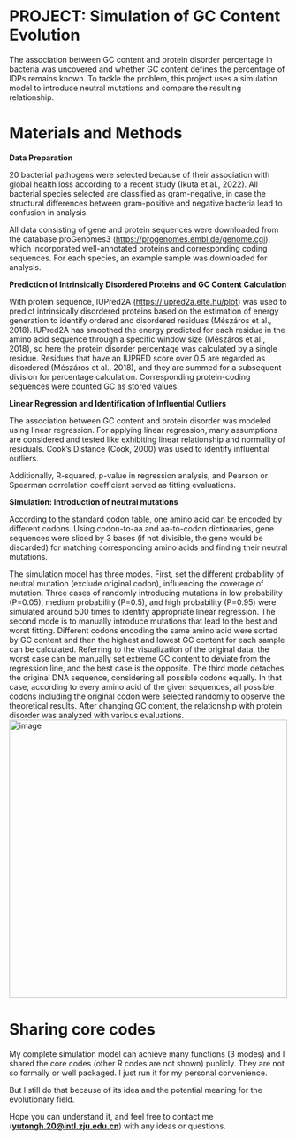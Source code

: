 # PROJECT: Simulation of GC Content Evolution

The association between GC content and protein disorder percentage in bacteria was uncovered 
and whether GC content defines the percentage of IDPs remains known. To tackle the problem, 
this project uses a simulation model to introduce neutral mutations and compare the resulting 
relationship.

# Materials and Methods

**Data Preparation**

20 bacterial pathogens were selected because of their association with global health loss according to a recent study (Ikuta et al., 2022). All bacterial species selected are classified as gram-negative, in case the structural differences between gram-positive and negative bacteria lead to confusion in analysis. 

  All data consisting of gene and protein sequences were downloaded from the database proGenomes3 (https://progenomes.embl.de/genome.cgi), which incorporated well-annotated proteins and corresponding coding sequences. For each species, an example sample was downloaded for analysis.
  
**Prediction of Intrinsically Disordered Proteins and GC Content Calculation**

With protein sequence, IUPred2A (https://iupred2a.elte.hu/plot) was used to predict intrinsically disordered proteins based on the estimation of energy generation to identify ordered and disordered residues (Mészáros et al., 2018).
IUPred2A has smoothed the energy predicted for each residue in the amino acid sequence through a specific window size (Mészáros et al., 2018), so here the protein disorder percentage was calculated by a single residue. Residues that have an IUPRED score over 0.5 are regarded as disordered (Mészáros et al., 2018), and they are summed for a subsequent division for percentage calculation.
  Corresponding protein-coding sequences were counted GC as stored values.
  
**Linear Regression and Identification of Influential Outliers**

The association between GC content and protein disorder was modeled using linear regression. For applying linear regression, many assumptions are considered and tested like exhibiting linear relationship and normality of residuals. Cook’s Distance (Cook, 2000) was used to identify influential outliers. 

Additionally, R-squared, p-value in regression analysis, and Pearson or Spearman correlation coefficient served as fitting evaluations. 

**Simulation: Introduction of neutral mutations**

According to the standard codon table, one amino acid can be encoded by different codons. Using codon-to-aa and aa-to-codon dictionaries, gene sequences were sliced by 3 bases (if not divisible, the gene would be discarded) for matching corresponding amino acids and finding their neutral mutations.

  The simulation model has three modes. First, set the different probability of neutral mutation (exclude original codon), influencing the coverage of mutation. Three cases of randomly introducing mutations in low probability (P=0.05), medium probability (P=0.5), and high probability (P=0.95) were simulated around 500 times to identify appropriate linear regression. The second mode is to manually introduce mutations that lead to the best and worst fitting. Different codons encoding the same amino acid were sorted by GC content and then the highest and lowest GC content for each sample can be calculated. Referring to the visualization of the original data, the worst case can be manually set extreme GC content to deviate from the regression line, and the best case is the opposite. The third mode detaches the original DNA sequence, considering all possible codons equally. In that case, according to every amino acid of the given sequences, all possible codons including the original codon were selected randomly to observe the theoretical results.
After changing GC content, the relationship with protein disorder was analyzed with various evaluations.
<img width="503" alt="image" src="https://github.com/HuangYutong2021/Simulation-of-GC-Content-Evolution/assets/79962064/9177010b-0ee0-441e-a219-83862bb090f9">


# Sharing core codes
My complete simulation model can achieve many functions (3 modes) and I shared the core codes (other R codes are not shown) publicly. 
They are not so formally or well packaged. I just run it for my personal convenience.

But I still do that because of its idea and the potential meaning for the evolutionary field.

Hope you can understand it, and feel free to contact me (**yutongh.20@intl.zju.edu.cn**) with any ideas or questions. 
